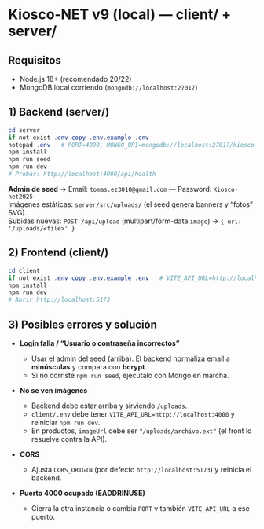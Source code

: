 # Kiosco‑NET v9 (local) — client/ + server/

## Requisitos
- Node.js 18+ (recomendado 20/22)
- MongoDB local corriendo (`mongodb://localhost:27017`)

## 1) Backend (server/)
```powershell
cd server
if not exist .env copy .env.example .env
notepad .env   # PORT=4000, MONGO_URI=mongodb://localhost:27017/kiosco_net_v9, CORS_ORIGIN=http://localhost:5173
npm install
npm run seed
npm run dev
# Probar: http://localhost:4000/api/health
```

**Admin de seed** → Email: `tomas.ez3010@gmail.com` — Password: `Kiosco-net2025`  
Imágenes estáticas: `server/src/uploads/`  (el seed genera banners y “fotos” SVG).  
Subidas nuevas: `POST /api/upload` (multipart/form-data `image`) → `{ url: '/uploads/<file>' }`

## 2) Frontend (client/)
```powershell
cd client
if not exist .env copy .env.example .env   # VITE_API_URL=http://localhost:4000
npm install
npm run dev
# Abrir http://localhost:5173
```

## 3) Posibles errores y solución
- **Login falla / “Usuario o contraseña incorrectos”**  
  - Usar el admin del seed (arriba). El backend normaliza email a **minúsculas** y compara con **bcrypt**.  
  - Si no corriste `npm run seed`, ejecútalo con Mongo en marcha.

- **No se ven imágenes**  
  - Backend debe estar arriba y sirviendo `/uploads`.  
  - `client/.env` debe tener `VITE_API_URL=http://localhost:4000` y reiniciar `npm run dev`.  
  - En productos, `imageUrl` debe ser `"/uploads/archivo.ext"` (el front lo resuelve contra la API).

- **CORS**  
  - Ajusta `CORS_ORIGIN` (por defecto `http://localhost:5173`) y reinicia el backend.

- **Puerto 4000 ocupado (EADDRINUSE)**  
  - Cierra la otra instancia o cambia `PORT` y también `VITE_API_URL` a ese puerto.
